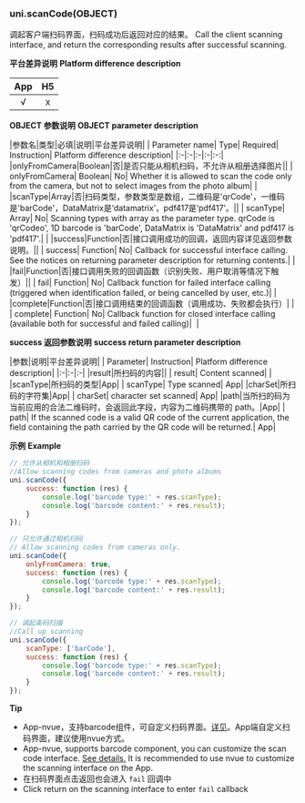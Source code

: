 ### uni.scanCode(OBJECT)
调起客户端扫码界面，扫码成功后返回对应的结果。
Call the client scanning interface, and return the corresponding results after successful scanning.

**平台差异说明**
**Platform difference description**

|App|H5|
|:-:|:-:|
|√|x|

**OBJECT 参数说明**
**OBJECT parameter description**

|参数名|类型|必填|说明|平台差异说明|
| Parameter name| Type| Required| Instruction| Platform difference description|
|:-|:-|:-|:-|:-:|
|onlyFromCamera|Boolean|否|是否只能从相机扫码，不允许从相册选择图片||
| onlyFromCamera| Boolean| No| Whether it is allowed to scan the code only from the camera, but not to select images from the photo album| |
|scanType|Array|否|扫码类型，参数类型是数组，二维码是'qrCode'，一维码是'barCode'，DataMatrix是‘datamatrix’，pdf417是‘pdf417’。||
| scanType| Array| No| Scanning types with array as the parameter type. qrCode is 'qrCodeo', 1D barcode is 'barCode', DataMatrix is 'DataMatrix' and pdf417 is 'pdf417'.| |
|success|Function|否|接口调用成功的回调，返回内容详见返回参数说明。||
| success| Function| No| Callback for successful interface calling. See the notices on returning parameter description for returning contents.| |
|fail|Function|否|接口调用失败的回调函数（识别失败、用户取消等情况下触发）||
| fail| Function| No| Callback function for failed interface calling (triggered when identification failed, or being cancelled by user, etc.)| |
|complete|Function|否|接口调用结束的回调函数（调用成功、失败都会执行）|&nbsp;|
| complete| Function| No| Callback function for closed interface calling (available both for successful and failed calling)|  |

**success 返回参数说明**
**success return parameter description**

|参数|说明|平台差异说明|
| Parameter| Instruction| Platform difference description|
|:-|:-|:-|
|result|所扫码的内容||
| result| Content scanned| |
|scanType|所扫码的类型|App|
| scanType| Type scanned| App|
|charSet|所扫码的字符集|App|
| charSet| character set scanned| App|
|path|当所扫的码为当前应用的合法二维码时，会返回此字段，内容为二维码携带的 path。|App|
| path| If the scanned code is a valid QR code of the current application, the field containing the path carried by the QR code will be returned.| App|

**示例**
**Example**

```javascript
// 允许从相机和相册扫码
//Allow scanning codes from cameras and photo albums
uni.scanCode({
	success: function (res) {
		console.log('barcode type:' + res.scanType);
		console.log('barcode content:' + res.result);
	}
});

// 只允许通过相机扫码
// Allow scanning codes from cameras only.
uni.scanCode({
	onlyFromCamera: true,
	success: function (res) {
		console.log('barcode type:' + res.scanType);
		console.log('barcode content:' + res.result);
	}
});

// 调起条码扫描
//Call up scanning
uni.scanCode({
	scanType: ['barCode'],
	success: function (res) {
		console.log('barcode type:' + res.scanType);
		console.log('barcode content:' + res.result);
	}
});
```

**Tip**

- App-nvue，支持barcode组件，可自定义扫码界面。[详见](https://uniapp.dcloud.io/component/barcode)。App端自定义扫码界面，建议使用nvue方式。
- App-nvue, supports barcode component, you can customize the scan code interface. [See details.](https://uniapp.dcloud.io/component/barcode) It is recommended to use nvue to customize the scanning interface on the App.
- 在扫码界面点击返回也会进入 `fail` 回调中
- Click return on the scanning interface to enter `fail` callback
